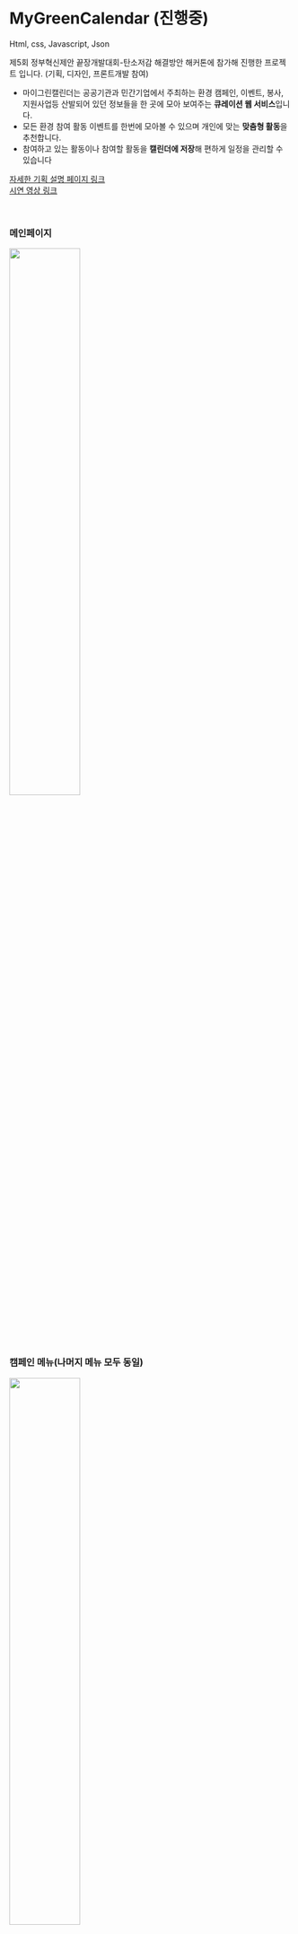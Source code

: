 # MyGreenCalendar (진행중)

Html, css, Javascript, Json

제5회 정부혁신제안 끝장개발대회-탄소저감 해결방안 해커톤에 참가해 진행한 프로젝트 입니다.  (기획, 디자인, 프론트개발 참여)

- 마이그린캘린더는 공공기관과 민간기업에서 주최하는 환경 캠페인, 이벤트, 봉사, 지원사업등 산발되어 있던 정보들을 
  한 곳에 모아 보여주는 **큐레이션 웹 서비스**입니다.
- 모든 환경 참여 활동 이벤트를 한번에 모아볼 수 있으며 개인에 맞는 **맞춤형 활동**을 추천합니다.
- 참여하고 있는 활동이나 참여할 활동을 **캘린더에 저장**해 편하게 일정을 관리할 수 있습니다

[자세한 기획 설명 페이지 링크](https://www.notion.so/My-Green-Calendar-861dd92979964e9a9699aa0536b9229f)  
[시연 영상 링크](https://www.youtube.com/watch?v=VQpOeU1g18s)


</br>

### 메인페이지

<img src="https://user-images.githubusercontent.com/81611808/122341790-d3badd80-cf7e-11eb-9ef3-a6a226d4012f.png" width="50%">

### 캠페인 메뉴(나머지 메뉴 모두 동일)

<img src="https://user-images.githubusercontent.com/81611808/122341781-d1588380-cf7e-11eb-8c06-26aa30858b3f.png" width="50%">

### 관심 목록

<img src="https://user-images.githubusercontent.com/81611808/122341769-cf8ec000-cf7e-11eb-8a7b-3bdd1728e6af.png" width="50%">

### 캘린더

<img src="https://user-images.githubusercontent.com/81611808/122341752-ca317580-cf7e-11eb-8d86-642d0bd47c1e.png" width="50%">
</br>


## 구현 사항

현재 프로토타입 단계까지 진행했습니다

- Json에 저장한 데이터를 Js파일에 fetch API로 가져와 컨텐츠를 만듦
- 각 컨텐츠의 좋아요 버튼을 누르면 정도를 정할 수 있는 팝업이 뜨고, 점수가 컨텐츠에 표시됨
- 캘린더 저장 버튼 인터랙션 구현
- 필터 기능 일부 구현 (공공, 민간)

</br>

## Improvement

- 리액트로 다시 구현 해볼 것
- 좋아요 버튼을 누른 컨텐츠들을 관심 목록 페이지에 관심 정도 순으로 추가시키기
- 캘린더 저장 버튼을 누른 컨텐츠들을 내 캘린더 페이지에 추가하고 달력에 표시하기
- 나머지 필터 기능 모두 구현 (지역, 정렬)
- 큐레이션을 위한 웹 크롤링, 데이터 가져오기
- 로그인, 관심 키워드 선택 기능 구현하기
- 개인 데이터 기반 맞춤형 추천 기능 구현하기

</br>

## Usage

- 폴더를 다운 받고 **beforelogin.html**파일을 실행시킵니다
- 서버를 사용해 실행해야합니다 (CORS Error)

</br>
